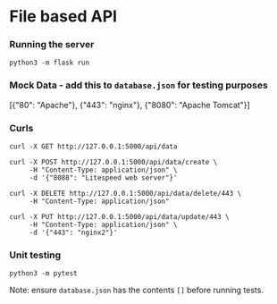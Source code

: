 # File based API

### Running the server
`python3 -m flask run`

### Mock Data - add this to `database.json` for testing purposes
[{"80": "Apache"}, {"443": "nginx"}, {"8080": "Apache Tomcat"}]

### Curls

```
curl -X GET http://127.0.0.1:5000/api/data
```

```
curl -X POST http://127.0.0.1:5000/api/data/create \
     -H "Content-Type: application/json" \
     -d '{"8088": "Litespeed web server"}'
```

```
curl -X DELETE http://127.0.0.1:5000/api/data/delete/443 \
     -H "Content-Type: application/json" 
```

```
curl -X PUT http://127.0.0.1:5000/api/data/update/443 \
     -H "Content-Type: application/json" \
     -d '{"443": "nginx2"}'
```

### Unit testing

`python3 -m pytest`

Note: ensure `database.json` has the contents `[]` before running tests.


